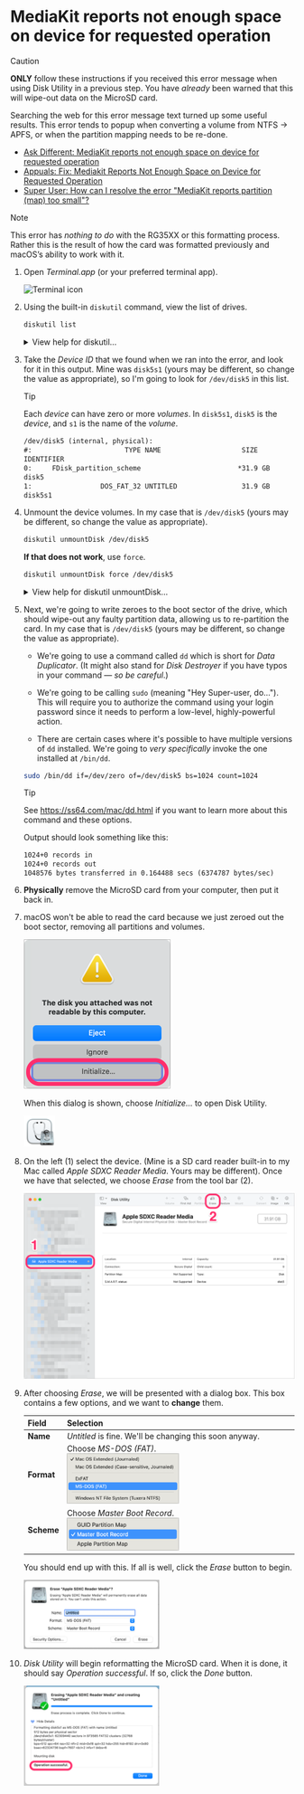 # MediaKit reports not enough space on device for requested operation

> [!CAUTION]
> **ONLY** follow these instructions if you received this error message when using Disk Utility in a previous step. You have _already_ been warned that this will wipe-out data on the MicroSD card.

Searching the web for this error message text turned up some useful results. This error tends to popup when converting a volume from NTFS → APFS, or when the partition mapping needs to be re-done.

* [Ask Different: MediaKit reports not enough space on device for requested operation](https://apple.stackexchange.com/questions/317048/mediakit-reports-not-enough-space-on-device-for-requested-operation)
* [Appuals: Fix: Mediakit Reports Not Enough Space on Device for Requested Operation](https://appuals.com/fix-mediakit-reports-not-enough-space-on-device-for-requested-operation/)
* [Super User: How can I resolve the error "MediaKit reports partition (map) too small"?](https://superuser.com/questions/233531/how-can-i-resolve-the-error-mediakit-reports-partition-map-too-small)

> [!NOTE]
> This error has _nothing to do_ with the RG35XX or this formatting process. Rather this is the result of how the card was formatted previously and macOS’s ability to work with it.

1. Open _Terminal.app_ (or your preferred terminal app).

    <div><img src="images/terminal@2x.png" alt="Terminal icon" width="55"></div>

1. Using the built-in `diskutil` command, view the list of drives.

    ```bash
    diskutil list
    ```

    <details>
    <summary>View help for diskutil…</summary><br>

    To view help for `diskutil`, run the command by itself.

    ```bash
    diskutil
    ```

    </details>

1. Take the _Device ID_ that we found when we ran into the error, and look for it in this output. Mine was `disk5s1` (yours may be different, so change the value as appropriate), so I'm going to look for `/dev/disk5` in this list.

    > [!TIP]
    > Each _device_ can have zero or more _volumes_. In `disk5s1`, `disk5` is the _device_, and `s1` is the name of the _volume_.

    ```text
    /dev/disk5 (internal, physical):
    #:                       TYPE NAME                    SIZE       IDENTIFIER
    0:     FDisk_partition_scheme                        *31.9 GB    disk5
    1:                 DOS_FAT_32 UNTITLED                31.9 GB    disk5s1
    ```

1. Unmount the device volumes. In my case that is `/dev/disk5` (yours may be different, so change the value as appropriate).

    ```bash
    diskutil unmountDisk /dev/disk5
    ```

    **If that does not work**, use `force`.

    ```bash
    diskutil unmountDisk force /dev/disk5
    ```

    <details>
    <summary>View help for diskutil unmountDisk…</summary><br>

    To view help for `diskutil unmountDisk`, run the command by itself.

    ```bash
    diskutil unmountDisk
    ```

    </details>

1. Next, we're going to write zeroes to the boot sector of the drive, which should wipe-out any faulty partition data, allowing us to re-partition the card. In my case that is `/dev/disk5` (yours may be different, so change the value as appropriate).

    * We're going to use a command called `dd` which is short for _Data Duplicator_. (It might also stand for _Disk Destroyer_ if you have typos in your command — _so be careful_.)

    * We're going to be calling `sudo` (meaning "Hey Super-user, do…"). This will require you to authorize the command using your login password since it needs to perform a low-level, highly-powerful action.

    * There are certain cases where it's possible to have multiple versions of `dd` installed. We're going to _very specifically_ invoke the one installed at `/bin/dd`.

    ```bash
    sudo /bin/dd if=/dev/zero of=/dev/disk5 bs=1024 count=1024
    ```

    > [!TIP]
    > See <https://ss64.com/mac/dd.html> if you want to learn more about this command and these options.

    Output should look something like this:

    ```text
    1024+0 records in
    1024+0 records out
    1048576 bytes transferred in 0.164488 secs (6374787 bytes/sec)
    ```

1. **Physically** remove the MicroSD card from your computer, then put it back in.

1. macOS won't be able to read the card because we just zeroed out the boot sector, removing all partitions and volumes.

    <div><img src="images/not-readable@2x.png" alt="Screenshot of disk initialization error" width="260"></div>

    When this dialog is shown, choose _Initialize…_ to open Disk Utility.

    <div><img src="images/disk-utility@2x.png" alt="Disk Utility icon" width="55"></div>

1. On the left (1) select the device. (Mine is a SD card reader built-in to my Mac called _Apple SDXC Reader Media_. Yours may be different). Once we have that selected, we choose _Erase_ from the tool bar (2).

    ![Screenshot of selecting the drive and choosing Erase in Disk Utility](images/format-reinit@2x.png)

1. After choosing _Erase_, we will be presented with a dialog box. This box contains a few options, and we want to **change** them.

    | Field      | Selection                                                                                                                              |
    |------------|----------------------------------------------------------------------------------------------------------------------------------------|
    | **Name**   | _Untitled_ is fine. We'll be changing this soon anyway.                                                                                |
    | **Format** | Choose _MS-DOS (FAT)_. <br><div><img src="images/choice-format@2x.png" alt="Screenshot choosing MS-DOS (FAT)" width="50%"></div>       |
    | **Scheme** | Choose _Master Boot Record_. <br><div><img src="images/choice-scheme@2x.png" alt="Screenshot choosing MS-DOS (FAT)" width="50%"></div> |

    You should end up with this. If all is well, click the _Erase_ button to begin.

    <div><img src="images/correct-choices@2x.png" alt="Screenshot choosing MS-DOS (FAT)" width="50%"></div>

1. _Disk Utility_ will begin reformatting the MicroSD card. When it is done, it should say _Operation successful_. If so, click the _Done_ button.

    <div><img src="images/format-operation-successful@2x.png" alt="Screenshot of 'Operation successful.'" width="50%"></div>
